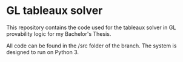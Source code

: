 # GL tableaux solver
 This repository contains the code used for the tableaux solver in GL provability logic for my Bachelor's Thesis.
 
All code can be found in the /src folder of the branch. The system is designed to run on Python 3.
